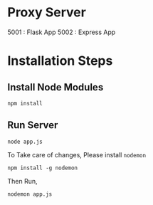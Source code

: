 # Proxy Server
5001 : Flask App
5002 : Express App

# Installation Steps
## Install Node Modules
```
npm install
```

## Run Server
```
node app.js
```

To Take care of changes,  Please install `nodemon`
```
npm install -g nodemon
```

Then Run,
```
nodemon app.js
```